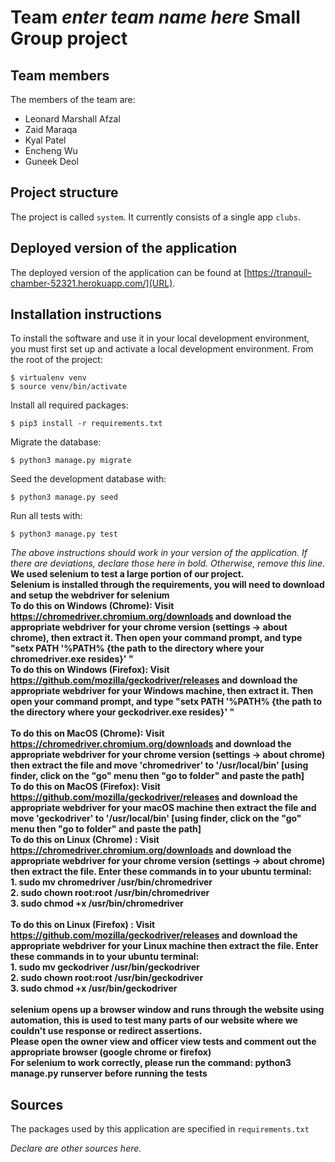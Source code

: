 # Team *enter team name here* Small Group project

## Team members
The members of the team are:
- Leonard Marshall Afzal
- Zaid Maraqa
- Kyal Patel
- Encheng Wu
- Guneek Deol

## Project structure
The project is called `system`.  It currently consists of a single app `clubs`.

## Deployed version of the application
The deployed version of the application can be found at [https://tranquil-chamber-52321.herokuapp.com/](URL).

## Installation instructions
To install the software and use it in your local development environment, you must first set up and activate a local development environment.  From the root of the project:

```
$ virtualenv venv
$ source venv/bin/activate
```

Install all required packages:

```
$ pip3 install -r requirements.txt
```

Migrate the database:

```
$ python3 manage.py migrate
```

Seed the development database with:

```
$ python3 manage.py seed
```

Run all tests with:
```
$ python3 manage.py test
```

*The above instructions should work in your version of the application.  If there are deviations, declare those here in bold.  Otherwise, remove this line.*
**We used selenium to test a large portion of our project.**
<br/>
**Selenium is installed through the requirements, you will need to download and setup the webdriver for selenium**
<br/>
**To do this on Windows (Chrome): Visit https://chromedriver.chromium.org/downloads and download the appropriate webdriver for your chrome version (settings -> about chrome), then extract it. Then open your command prompt, and type "setx PATH  '%PATH% {the path to the directory where your chromedriver.exe resides}' "**
<br/>
**To do this on Windows (Firefox): Visit https://github.com/mozilla/geckodriver/releases and download the appropriate webdriver for your Windows machine, then extract it. Then open your command prompt, and type "setx PATH  '%PATH% {the path to the directory where your geckodriver.exe resides}' "**<br/>
<br/>
**To do this on MacOS (Chrome): Visit https://chromedriver.chromium.org/downloads and download the appropriate webdriver for your chrome version (settings -> about chrome) then extract the file and move 'chromedriver' to '/usr/local/bin' [using finder, click on the "go" menu then "go to folder" and paste the path]**
<br/>
**To do this on MacOS (Firefox): Visit https://github.com/mozilla/geckodriver/releases and download the appropriate webdriver for your macOS machine  then extract the file and move 'geckodriver' to '/usr/local/bin' [using finder, click on the "go" menu then "go to folder" and paste the path]**
<br/>
**To do this on Linux (Chrome) : Visit https://chromedriver.chromium.org/downloads and download the appropriate webdriver for your chrome version (settings -> about chrome) then extract the file. Enter these commands in to your ubuntu terminal:**
<br/>
**1. sudo mv chromedriver /usr/bin/chromedriver** <br/>
**2. sudo chown root:root /usr/bin/chromedriver** <br/>
**3. sudo chmod +x /usr/bin/chromedriver**<br/>
<br/>
**To do this on Linux (Firefox) : Visit https://github.com/mozilla/geckodriver/releases and download the appropriate webdriver for your Linux machine then extract the file. Enter these commands in to your ubuntu terminal:**<br/>
**1. sudo mv geckodriver /usr/bin/geckodriver**<br/>
**2. sudo chown root:root /usr/bin/geckodriver**<br/>
**3. sudo chmod +x /usr/bin/geckodriver** <br/>
<br/>
**selenium opens up a browser window and runs through the website using automation, this is used to test many parts of our website where we couldn't use response or redirect assertions.**
<br/>
**Please open the owner view and officer view tests and comment out the appropriate browser
(google chrome or firefox)**
<br/>
**For selenium to work correctly, please run the command:
    python3 manage.py runserver
  before running the tests**

## Sources
The packages used by this application are specified in `requirements.txt`

*Declare are other sources here.*

